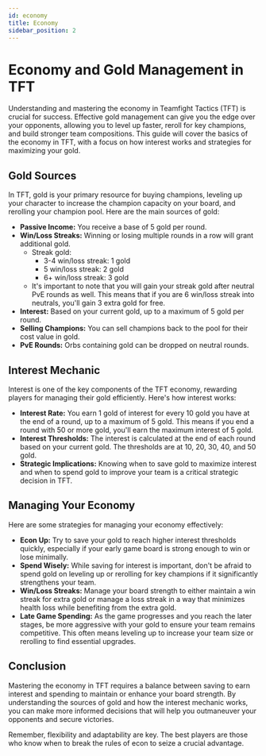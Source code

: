 ```yaml
---
id: economy
title: Economy
sidebar_position: 2
---
```


# Economy and Gold Management in TFT

Understanding and mastering the economy in Teamfight Tactics (TFT) is crucial for success. Effective gold management can give you the edge over your opponents, allowing you to level up faster, reroll for key champions, and build stronger team compositions. This guide will cover the basics of the economy in TFT, with a focus on how interest works and strategies for maximizing your gold.

## Gold Sources

In TFT, gold is your primary resource for buying champions, leveling up your character to increase the champion capacity on your board, and rerolling your champion pool. Here are the main sources of gold:

- **Passive Income:** You receive a base of 5 gold per round.
- **Win/Loss Streaks:** Winning or losing multiple rounds in a row will grant additional gold.
  - Streak gold:
    - 3-4 win/loss streak: 1 gold
    - 5 win/loss streak: 2 gold
    - 6+ win/loss streak: 3 gold
  - It's important to note that you will gain your streak gold after neutral PvE rounds as well. This means that if you are 6 win/loss streak into neutrals, you'll gain 3 extra gold for free.
- **Interest:** Based on your current gold, up to a maximum of 5 gold per round.
- **Selling Champions:** You can sell champions back to the pool for their cost value in gold.
- **PvE Rounds:** Orbs containing gold can be dropped on neutral rounds.

## Interest Mechanic

Interest is one of the key components of the TFT economy, rewarding players for managing their gold efficiently. Here's how interest works:

- **Interest Rate:** You earn 1 gold of interest for every 10 gold you have at the end of a round, up to a maximum of 5 gold. This means if you end a round with 50 or more gold, you'll earn the maximum interest of 5 gold.
- **Interest Thresholds:** The interest is calculated at the end of each round based on your current gold. The thresholds are at 10, 20, 30, 40, and 50 gold.
- **Strategic Implications:** Knowing when to save gold to maximize interest and when to spend gold to improve your team is a critical strategic decision in TFT.

## Managing Your Economy

Here are some strategies for managing your economy effectively:

- **Econ Up:** Try to save your gold to reach higher interest thresholds quickly, especially if your early game board is strong enough to win or lose minimally.
- **Spend Wisely:** While saving for interest is important, don't be afraid to spend gold on leveling up or rerolling for key champions if it significantly strengthens your team.
- **Win/Loss Streaks:** Manage your board strength to either maintain a win streak for extra gold or manage a loss streak in a way that minimizes health loss while benefiting from the extra gold.
- **Late Game Spending:** As the game progresses and you reach the later stages, be more aggressive with your gold to ensure your team remains competitive. This often means leveling up to increase your team size or rerolling to find essential upgrades.

## Conclusion

Mastering the economy in TFT requires a balance between saving to earn interest and spending to maintain or enhance your board strength. By understanding the sources of gold and how the interest mechanic works, you can make more informed decisions that will help you outmaneuver your opponents and secure victories.

Remember, flexibility and adaptability are key. The best players are those who know when to break the rules of econ to seize a crucial advantage.

